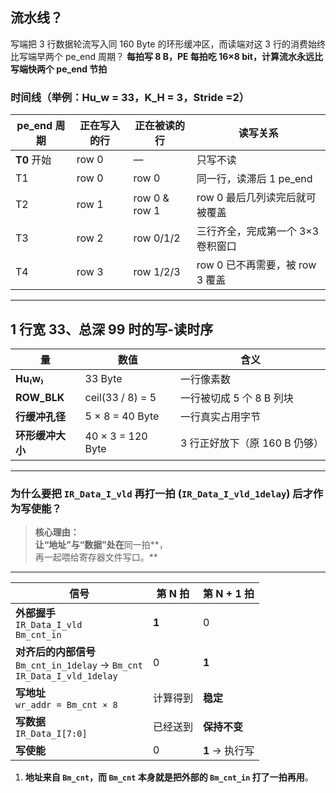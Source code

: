## 流水线？
写端把 3 行数据轮流写入同 160 Byte 的环形缓冲区，而读端对这 3 行的消费始终 比写端早两个 pe_end 周期？
**每拍写 8 B，PE 每拍吃 16×8 bit，计算流水永远比写端快两个 pe_end 节拍**
### 时间线（举例：Hu_w = 33，K_H = 3，Stride =2）

| pe_end 周期 | 正在写入的行 | 正在被读的行        | 读写关系                   |
| --------- | ------ | ------------- | ---------------------- |
| **T0** 开始 | row 0  | —             | 只写不读                   |
| T1        | row 0  | row 0         | 同一行，读滞后 1 pe_end       |
| T2        | row 1  | row 0 & row 1 | row 0 最后几列读完后就可被覆盖     |
| T3        | row 2  | row 0/1/2     | 三行齐全，完成第一个 3×3 卷积窗口    |
| T4        | row 3  | row 1/2/3     | row 0 已不再需要，被 row 3 覆盖 |

---

## 1 行宽 33、总深 99 时的写-读时序

|量|数值|含义|
|---|---|---|
|**Hu₍w₎**|33 Byte|一行像素数|
|**ROW_BLK**|ceil(33 / 8) = 5|一行被切成 5 个 8 B 列块|
|**行缓冲孔径**|5 × 8 = 40 Byte|一行真实占用字节|
|**环形缓冲大小**|40 × 3 = 120 Byte|3 行正好放下（原 160 B 仍够）|


---
### 为什么要把 **`IR_Data_I_vld`** 再打一拍 (`IR_Data_I_vld_1delay`) 后才作为写使能？

> **核心理由：  
> 让“地址”与“数据”处在**同一拍**，  
> 再一起喂给寄存器文件写口。**

---

| 信号                                                                          | 第 N 拍 | 第 N + 1 拍   |
| --------------------------------------------------------------------------- | ----- | ----------- |
| **外部握手**  <br>`IR_Data_I_vld`  <br>`Bm_cnt_in`                              | **1** | 0           |
| **对齐后的内部信号**  <br>`Bm_cnt_in_1delay` → `Bm_cnt`  <br>`IR_Data_I_vld_1delay` | 0     | **1**       |
| **写地址**  <br>`wr_addr = Bm_cnt × 8`                                         | 计算得到  | **稳定**      |
| **写数据**  <br>`IR_Data_I[7:0]`                                               | 已经送到  | **保持不变**    |
| **写使能**                                                                     | 0     | **1** → 执行写 |

1. **地址来自 `Bm_cnt`，而 `Bm_cnt` 本身就是把外部的 `Bm_cnt_in` 打了一拍再用**。
